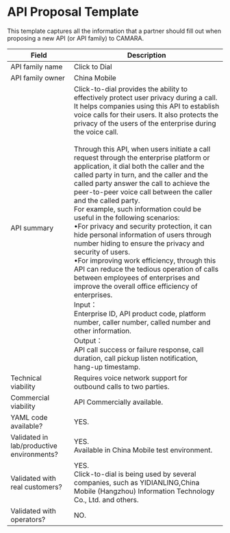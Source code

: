 # API Proposal Template
This template captures all the information that a partner should fill out when proposing a new API (or API family) to CAMARA.


| **Field** | Description | 
| ---- | ----- |
| API family name | Click to Dial |
| API family owner | China Mobile |
| API summary |Click-to-dial provides the ability to effectively protect user privacy during a call. It helps companies using this API to establish voice calls for their users. It also protects the privacy of the users of the enterprise during the voice call.<br><br>Through this API, when users initiate a call request through the enterprise platform or application, it dial both the caller and the called party in turn, and the caller and the called party answer the call to achieve the peer-to-peer voice call between the caller and the called party.<br>For example, such information could be useful in the following scenarios: <br>•For privacy and security protection, it can hide personal information of users through number hiding to ensure the privacy and security of users.<br>•For improving work efficiency, through this API can reduce the tedious operation of calls between employees of enterprises and improve the overall office efficiency of enterprises.<br>Input：<br>Enterprise ID, API product code, platform number, caller number, called number and other information.<br>Output：<br>API call success or failure response, call duration, call pickup listen notification, hang-up timestamp. |
| Technical viability | Requires voice network support for outbound calls to two parties. |
| Commercial viability | API Commercially available.|
| YAML code available? | YES.|
| Validated in lab/productive environments? | YES. <br>Available in China Mobile test environment.|
| Validated with real customers? | YES.<br> Click-to-dial is being used by several companies, such as YIDIANLING,China Mobile (Hangzhou) Information Technology Co., Ltd. and others.|
| Validated with operators? | NO.|

